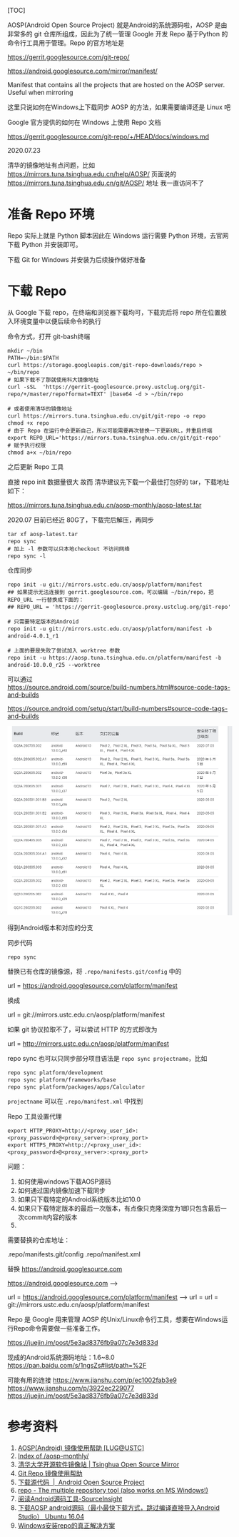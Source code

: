 [TOC]

AOSP(Android Open Source Project) 就是Android的系统源码啦，AOSP 是由非常多的 git 仓库所组成，因此为了统一管理 Google 开发 Repo 基于Python 的命令行工具用于管理。Repo 的官方地址是  

https://gerrit.googlesource.com/git-repo/


https://android.googlesource.com/mirror/manifest/  

Manifest that contains all the projects that are hosted on the AOSP server. Useful when mirroring

这里只说如何在Windows上下载同步 AOSP 的方法，如果需要编译还是 Linux 吧

Google 官方提供的如何在 Windows 上使用 Repo 文档  

https://gerrit.googlesource.com/git-repo/+/HEAD/docs/windows.md

2020.07.23 

清华的镜像地址有点问题，比如 https://mirrors.tuna.tsinghua.edu.cn/help/AOSP/  页面说的 https://mirrors.tuna.tsinghua.edu.cn/git/AOSP/ 地址 我一直访问不了

# 准备 Repo 环境

Repo 实际上就是 Python 脚本因此在 Windows 运行需要 Python 环境，去官网下载 Python 并安装即可。 

下载 Git for Windows 并安装为后续操作做好准备

# 下载 Repo

从 Google 下载 repo，在终端和浏览器下载均可，下载完后将 repo 所在位置放入环境变量中以便后续命令的执行

命令方式，打开 git-bash终端

```
mkdir ~/bin
PATH=~/bin:$PATH
curl https://storage.googleapis.com/git-repo-downloads/repo > ~/bin/repo
# 如果下载不了那就使用科大镜像地址
curl -sSL  'https://gerrit-googlesource.proxy.ustclug.org/git-repo/+/master/repo?format=TEXT' |base64 -d > ~/bin/repo

# 或者使用清华的镜像地址
curl https://mirrors.tuna.tsinghua.edu.cn/git/git-repo -o repo
chmod +x repo
# 由于 Repo 在运行中会更新自己，所以可能需要再次替换一下更新URL，并重启终端
export REPO_URL='https://mirrors.tuna.tsinghua.edu.cn/git/git-repo'
# 赋予执行权限
chmod a+x ~/bin/repo
```

之后更新 Repo 工具

直接 repo init 数据量很大 故而 清华建议先下载一个最佳打包好的 tar，下载地址如下：

https://mirrors.tuna.tsinghua.edu.cn/aosp-monthly/aosp-latest.tar

2020.07 目前已经近 80G了，下载完后解压，再同步

```
tar xf aosp-latest.tar
repo sync 
# 加上 -l 参数可以只本地checkout 不访问网络
repo sync -l
```

仓库同步

```
repo init -u git://mirrors.ustc.edu.cn/aosp/platform/manifest
## 如果提示无法连接到 gerrit.googlesource.com，可以编辑 ~/bin/repo，把 REPO_URL 一行替换成下面的：
## REPO_URL = 'https://gerrit-googlesource.proxy.ustclug.org/git-repo'

# 只需要特定版本的Android
repo init -u git://mirrors.ustc.edu.cn/aosp/platform/manifest -b android-4.0.1_r1

# 上面的要是失败了尝试加入 worktree 参数
repo init -u https://aosp.tuna.tsinghua.edu.cn/platform/manifest -b android-10.0.0_r25 --worktree
```

可以通过  
https://source.android.com/source/build-numbers.html#source-code-tags-and-builds  

https://source.android.com/setup/start/build-numbers#source-code-tags-and-builds

![20200723143629.png](../../../../Pictures/202007/20200723143629.png)  

得到Android版本和对应的分支


同步代码

```
repo sync 
```

替换已有仓库的镜像源，将 `.repo/manifests.git/config` 中的 

url = https://android.googlesource.com/platform/manifest

换成

url = git://mirrors.ustc.edu.cn/aosp/platform/manifest

如果 git 协议拉取不了，可以尝试 HTTP 的方式即改为 

url = http://mirrors.ustc.edu.cn/aosp/platform/manifest


repo sync 也可以只同步部分项目语法是 `repo sync projectname`，比如

```
repo sync platform/development 
repo sync platform/frameworks/base 
repo sync platform/packages/apps/Calculator
```

`projectname` 可以在 `.repo/manifest.xml` 中找到

Repo 工具设置代理 

```
export HTTP_PROXY=http://<proxy_user_id>:<proxy_password>@<proxy_server>:<proxy_port>
export HTTPS_PROXY=http://<proxy_user_id>:<proxy_password>@<proxy_server>:<proxy_port>
```

问题：
1. 如何使用windows下载AOSP源码
1. 如何通过国内镜像加速下载同步
2. 如果只下载特定的Android系统版本比如10.0
3. 如果只下载特定版本的最后一次版本，有点像只克隆深度为1即只包含最后一次commit内容的版本
5. 


需要替换的仓库地址：

.repo/manifests.git/config
.repo/manifest.xml

替换 https://android.googlesource.com

https://android.googlesource.com   --> 

url = https://android.googlesource.com/platform/manifest 
--> 
url = url = git://mirrors.ustc.edu.cn/aosp/platform/manifest

Repo 是 Google 用来管理 AOSP 的Unix/Linux命令行工具，想要在Windows运行Repo命令需要做一些准备工作。

https://juejin.im/post/5e3ad8376fb9a07c7e3d833d  

现成的Android系统源码地址：1.6~8.0
https://pan.baidu.com/s/1ngsZs#list/path=%2F

可能有用的连接
https://www.jianshu.com/p/ec1002fab3e9
https://www.jianshu.com/p/3922ec229077
https://juejin.im/post/5e3ad8376fb9a07c7e3d833d

# 参考资料
1. [AOSP(Android) 镜像使用帮助 [LUG@USTC]](https://lug.ustc.edu.cn/wiki/mirrors/help/aosp)
2. [Index of /aosp-monthly/](mirrors.ustc.edu.cn/aosp-monthly/)
3. [清华大学开源软件镜像站 | Tsinghua Open Source Mirror](https://mirrors.tuna.tsinghua.edu.cn/help/AOSP/)
4. [Git Repo 镜像使用帮助](https://mirrors.tuna.tsinghua.edu.cn/help/git-repo/)
4. [下载源代码  |  Android Open Source Project](https://source.android.com/source/downloading)
5. [repo - The multiple repository tool (also works on MS Windows!)](https://github.com/esrlabs/git-repo)
6. [阅读Android源码工具-SourceInsight](https://www.sourceinsight.com/trial/)
7. [下载AOSP android源码（最小最快下载方式，跳过编译直接导入Android Studio） Ubuntu 16.04](https://www.jianshu.com/p/3922ec229077)
8. [Windows安装repo的真正解决方案](https://juejin.im/post/5e3ad8376fb9a07c7e3d833d)